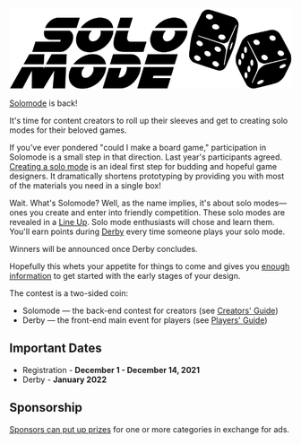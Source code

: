 ![Solomode](./../images/solomode.png)

[Solomode](https://www.boardgamegeek.com/thread/2540440/2020-solomode-design-contest) is back!

It's time for content creators to roll up their sleeves and get to creating solo modes for their beloved games.

If you've ever pondered "could I make a board game," participation in Solomode is a small step in that direction.  Last year's participants agreed.  [Creating a solo mode](./creators-guide.md) is an ideal first step for budding and hopeful game designers.  It dramatically shortens prototyping by providing you with most of the materials you need in a single box!

Wait.  What's Solomode?  Well, as the name implies, it's about solo modes—ones you create and enter into friendly competition.  These solo modes are revealed in a [Line Up](./categories.md).  Solo mode enthusiasts will chose and learn them.  You'll earn points during [Derby](./announcement-derby.md) every time someone plays your solo mode.

Winners will be announced once Derby concludes.

Hopefully this whets your appetite for things to come and gives you [enough information](./creators-guide.md) to get started with the early stages of your design.

The contest is a two-sided coin:
* Solomode — the back-end contest for creators (see [Creators' Guide](./creators-guide.md))
* Derby — the front-end main event for players (see [Players' Guide](./players-guide.md))

## Important Dates
* Registration - **December 1 - December 14, 2021**
* Derby - **January 2022**

## Sponsorship
[Sponsors can put up prizes](./sponsors-guide.md) for one or more categories in exchange for ads.
